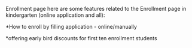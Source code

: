 Enrollment page here are some features related to the Enrollment page in
kindergarten (online application and all):

*How to enroll by filling application - online/manually

*offering early bird discounts for first ten enrollment students



